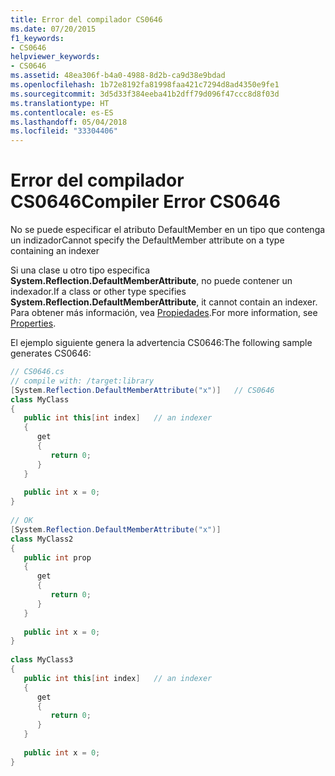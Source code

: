 ```yaml
---
title: Error del compilador CS0646
ms.date: 07/20/2015
f1_keywords:
- CS0646
helpviewer_keywords:
- CS0646
ms.assetid: 48ea306f-b4a0-4988-8d2b-ca9d38e9bdad
ms.openlocfilehash: 1b72e8192fa81998faa421c7294d8ad4350e9fe1
ms.sourcegitcommit: 3d5d33f384eeba41b2dff79d096f47ccc8d8f03d
ms.translationtype: HT
ms.contentlocale: es-ES
ms.lasthandoff: 05/04/2018
ms.locfileid: "33304406"
---
```

# <a name="compiler-error-cs0646"></a><span data-ttu-id="08512-102">Error del compilador CS0646</span><span class="sxs-lookup"><span data-stu-id="08512-102">Compiler Error CS0646</span></span>
<span data-ttu-id="08512-103">No se puede especificar el atributo DefaultMember en un tipo que contenga un indizador</span><span class="sxs-lookup"><span data-stu-id="08512-103">Cannot specify the DefaultMember attribute on a type containing an indexer</span></span>  
  
 <span data-ttu-id="08512-104">Si una clase u otro tipo especifica **System.Reflection.DefaultMemberAttribute**, no puede contener un indexador.</span><span class="sxs-lookup"><span data-stu-id="08512-104">If a class or other type specifies **System.Reflection.DefaultMemberAttribute**, it cannot contain an indexer.</span></span> <span data-ttu-id="08512-105">Para obtener más información, vea [Propiedades](../../csharp/programming-guide/classes-and-structs/properties.md).</span><span class="sxs-lookup"><span data-stu-id="08512-105">For more information, see [Properties](../../csharp/programming-guide/classes-and-structs/properties.md).</span></span>  
  
 <span data-ttu-id="08512-106">El ejemplo siguiente genera la advertencia CS0646:</span><span class="sxs-lookup"><span data-stu-id="08512-106">The following sample generates CS0646:</span></span>  
  
```csharp  
// CS0646.cs  
// compile with: /target:library  
[System.Reflection.DefaultMemberAttribute("x")]   // CS0646  
class MyClass  
{  
   public int this[int index]   // an indexer  
   {  
      get  
      {  
         return 0;  
      }  
   }  
  
   public int x = 0;  
}  
  
// OK  
[System.Reflection.DefaultMemberAttribute("x")]  
class MyClass2  
{  
   public int prop  
   {  
      get  
      {  
         return 0;  
      }  
   }  
  
   public int x = 0;  
}  
  
class MyClass3  
{  
   public int this[int index]   // an indexer  
   {  
      get  
      {  
         return 0;  
      }  
   }  
  
   public int x = 0;  
}  
```
